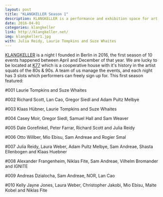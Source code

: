 ```yaml
---
layout: post
title: "KLANGKELLER Season 1"
description: KLANGKELLER is a performance and exhibition space for art, music and theory.
date: 2016-04-01
categories: klangkeller
link: http://klangkeller.net/
img: klangkeller1.jpg
with: Julia Reidy, Laurie Tompkins and Suze Whaites
---
```


[KLANGKELLER](http://klangkeller.net) is a night I founded in Berlin in 2016, the first season of 10 events happened between April and December of that year. We are lucky to be located at [K77](http://www.k77.org/) which is a cooperative house with it's history in the artist squats of the 80s & 90s. A team of us manage the events, and each night has 3 slots which performers can freely sign up for. 
This first season featured: 

#001 Laurie Tompkins and Suze Whaites

#002 Richard Scott, Lan Cao, Gregor Siedl and Adam Pultz Melbye

#003 Klaas Hübner, Laurie Tompkins and Suze Whaites

#004 Casey Moir, Gregor Siedl, Samuel Hall and Sam Weaver

#005 Dale Gorefinkel, Peter Farrar, Richard Scott and Julia Reidy

#006 Otto Willber, Mio Ebisu, Sam Andreae and Rogier Smal

#007 Julia Reidy, Laura Weber, Adam Pultz Melbye, Sam Andreae, Shasta Ellenbogen and Klaas Huebner

#008 Alexander Frangenheim, Niklas Fite, Sam Andreae, Vilhelm Bromander and IGNITE

#009 Andreas Dzialocha, Sam Andreae, NOR, Lan Cao

#010 Kelly Jayne Jones, Laura Weber, Christopher Jakobi, Mio Ebisu, Malte Kobel and Niklas Fite